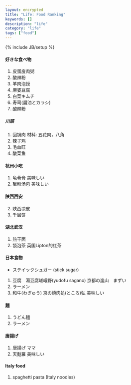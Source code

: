 ```yaml
---
layout: encrypted
title: "Life: Food Ranking"
keywords: []
description: "life"
category: "life"
tags: ["food"]
---
```

{% include JB/setup %}


#### 好きな食べ物
1. 皮蛋廋肉粥          
2. 酸辣粉
3. 羊肉泡馍
4. 麻婆豆腐                     
5. 白菜キムチ
6. 寿司(醤油とカラシ)
7. 酸辣粉


#####  川菜
1. 回锅肉 材料: 五花肉，八角   
3. 辣子鸡                      
4. 毛血旺                      
5. 酸菜鱼                      


#### 杭州小吃
1. 龟苓膏           美味しい
2. 蟹粉汤包         美味しい

#### 陕西西安
2. 陕西凉皮
3. 千层饼

#### 湖北武汉
1. 热干面
2. 袋泡茶 英国Lipton的红茶

#### 日本食物

+ ステイックシュガー (stick sugar)


1. 豆腐　湯豆腐嵯峨野(yudofu sagano) 京都の嵐山　まずい
2. ラーメン　 
3. 和牛(わぎゅう) 京の焼肉処(ところ)弘           美味しい
#### 麺
1. うどん麺
2. ラーメン 

#### 唐揚げ
1. 唐揚げ ママ 
2. 天麩羅 美味しい


#### Italy food
1. spaghetti pasta (Italy noodles)

